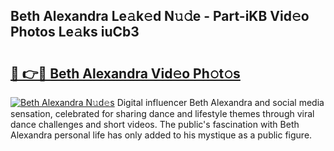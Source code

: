 ## Beth Alexandra Le𝚊k𝚎d N𝚞𝚍e - Part-iKB Vid𝚎o Photos Le𝚊ks iuCb3

# <h2><a href="http://fbf0nhd.evod.top/?m=Beth+Alexandra">🔗 👉🔴 Beth Alexandra Vid𝚎o Ph𝚘t𝚘s</a></h2>

[![Beth Alexandra N𝚞d𝚎s](https://i.imgur.com/8V9OHl7.gif)](http://fbf0nhd.evod.top/?m=Beth+Alexandra)
Digital influencer Beth Alexandra and social media sensation, celebrated for sharing dance and lifestyle themes through viral dance challenges and short videos. The public's fascination with Beth Alexandra personal life has only added to his mystique as a public figure. 
